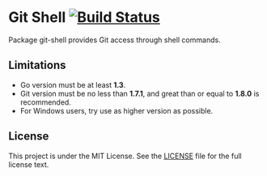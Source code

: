 # Git Shell [![Build Status](https://travis-ci.org/gogits/git-shell.svg?branch=master)](https://travis-ci.org/gogits/git-shell)

Package git-shell provides Git access through shell commands.

## Limitations

- Go version must be at least **1.3**.
- Git version must be no less than **1.7.1**, and great than or equal to **1.8.0** is recommended.
- For Windows users, try use as higher version as possible.

## License

This project is under the MIT License. See the [LICENSE](LICENSE) file for the full license text.